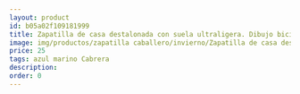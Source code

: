```yaml
---
layout: product
id: b05a02f109181999
title: Zapatilla de casa destalonada con suela ultraligera. Dibujo bici
image: img/productos/zapatilla caballero/invierno/Zapatilla de casa destalonada con suela ultraligera. Dibujo bici=25=azul marino Cabrera.webp
price: 25
tags: azul marino Cabrera
description: 
order: 0
---
```

